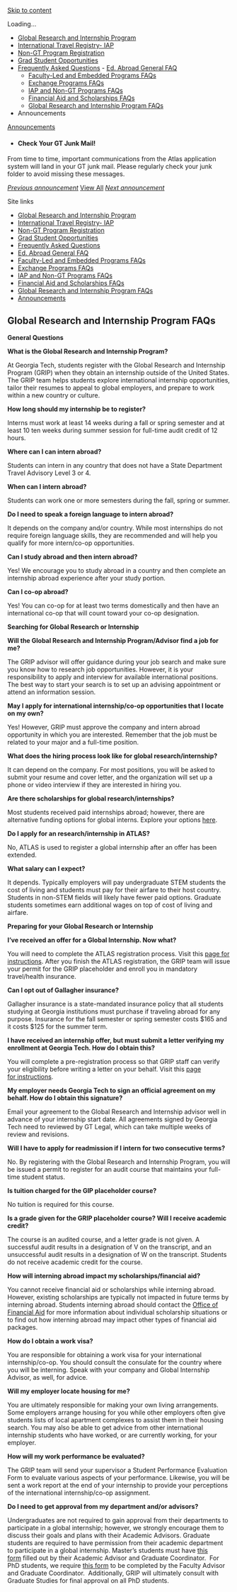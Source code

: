 [Skip to content](https://atlas.gatech.edu/index.cfm?FuseAction=Abroad.ViewLink&Parent_ID=6894DA08-D174-1F97-AF50DA2C6D64F500&Link_ID=10433B74-D4C6-0D80-E614070EA17E2FD9#tds_content_start)

Loading...

- [Global Research and Internship Program](javascript:void(0);)
- [International Travel Registry- IAP](https://atlas.gatech.edu/index.cfm?FuseAction=Abroad.ViewLink&Parent_ID=0&Link_ID=B016F9CA-5056-BA1F-7230494E75F22ADA)
- [Non-GT Program Registration](https://atlas.gatech.edu/index.cfm?FuseAction=Abroad.ViewLink&Parent_ID=0&Link_ID=D055F714-5056-BA1F-747057EF8EB9775A)
- [Grad Student Opportunities](https://ea.oie.gatech.edu/Graduate%20Student%20International%20Opportunities)
- [Frequently Asked Questions](https://atlas.gatech.edu/index.cfm?FuseAction=Abroad.ViewLink&Parent_ID=0&Link_ID=6894DA08-D174-1F97-AF50DA2C6D64F500)  - [Ed. Abroad General FAQ](javascript:void(0);)
  - [Faculty-Led and Embedded Programs FAQs](https://atlas.gatech.edu/index.cfm?FuseAction=Abroad.ViewLink&Parent_ID=6894DA08-D174-1F97-AF50DA2C6D64F500&Link_ID=689F1BEA-B64F-CD7B-E7B55FE2B97C6D95)
  - [Exchange Programs FAQs](https://atlas.gatech.edu/index.cfm?FuseAction=Abroad.ViewLink&Parent_ID=6894DA08-D174-1F97-AF50DA2C6D64F500&Link_ID=68AE0F78-F752-A3BA-5479401EA656E570)
  - [IAP and Non-GT Programs FAQs](https://atlas.gatech.edu/index.cfm?FuseAction=Abroad.ViewLink&Parent_ID=6894DA08-D174-1F97-AF50DA2C6D64F500&Link_ID=68B731CA-C201-A310-4D6BCA3F4568AD11)
  - [Financial Aid and Scholarships FAQs](https://atlas.gatech.edu/index.cfm?FuseAction=Abroad.ViewLink&Parent_ID=6894DA08-D174-1F97-AF50DA2C6D64F500&Link_ID=68BDC2DA-0BE7-48F1-C8B6E5CE0ADC333F)
  - [Global Research and Internship Program FAQs](https://atlas.gatech.edu/index.cfm?FuseAction=Abroad.ViewLink&Parent_ID=6894DA08-D174-1F97-AF50DA2C6D64F500&Link_ID=10433B74-D4C6-0D80-E614070EA17E2FD9)
- Announcements


[Announcements](https://atlas.gatech.edu/index.cfm?FuseAction=Announcements.XML&Program_ID=0)

- #### Check Your GT Junk Mail!


From time to time, important communications from the Atlas application system will land in your GT junk mail. Please regularly check your junk folder to avoid missing these messages.


[_Previous announcement_](javascript:void(0); "Previous") [View All](https://atlas.gatech.edu/index.cfm?FuseAction=Announcements.Home) [_Next announcement_](javascript:void(0); "Next")

Site links

- [Global Research and Internship Program](javascript:void(0);)
- [International Travel Registry- IAP](https://atlas.gatech.edu/index.cfm?FuseAction=Abroad.ViewLink&Parent_ID=0&Link_ID=B016F9CA-5056-BA1F-7230494E75F22ADA)
- [Non-GT Program Registration](https://atlas.gatech.edu/index.cfm?FuseAction=Abroad.ViewLink&Parent_ID=0&Link_ID=D055F714-5056-BA1F-747057EF8EB9775A)
- [Grad Student Opportunities](https://ea.oie.gatech.edu/Graduate%20Student%20International%20Opportunities)
- [Frequently Asked Questions](https://atlas.gatech.edu/index.cfm?FuseAction=Abroad.ViewLink&Parent_ID=0&Link_ID=6894DA08-D174-1F97-AF50DA2C6D64F500)
- [Ed. Abroad General FAQ](javascript:void(0);)
- [Faculty-Led and Embedded Programs FAQs](https://atlas.gatech.edu/index.cfm?FuseAction=Abroad.ViewLink&Parent_ID=6894DA08-D174-1F97-AF50DA2C6D64F500&Link_ID=689F1BEA-B64F-CD7B-E7B55FE2B97C6D95)
- [Exchange Programs FAQs](https://atlas.gatech.edu/index.cfm?FuseAction=Abroad.ViewLink&Parent_ID=6894DA08-D174-1F97-AF50DA2C6D64F500&Link_ID=68AE0F78-F752-A3BA-5479401EA656E570)
- [IAP and Non-GT Programs FAQs](https://atlas.gatech.edu/index.cfm?FuseAction=Abroad.ViewLink&Parent_ID=6894DA08-D174-1F97-AF50DA2C6D64F500&Link_ID=68B731CA-C201-A310-4D6BCA3F4568AD11)
- [Financial Aid and Scholarships FAQs](https://atlas.gatech.edu/index.cfm?FuseAction=Abroad.ViewLink&Parent_ID=6894DA08-D174-1F97-AF50DA2C6D64F500&Link_ID=68BDC2DA-0BE7-48F1-C8B6E5CE0ADC333F)
- [Global Research and Internship Program FAQs](https://atlas.gatech.edu/index.cfm?FuseAction=Abroad.ViewLink&Parent_ID=6894DA08-D174-1F97-AF50DA2C6D64F500&Link_ID=10433B74-D4C6-0D80-E614070EA17E2FD9)
- [Announcements](https://atlas.gatech.edu/index.cfm?FuseAction=Announcements.Home)

## Global Research and Internship Program FAQs

**General Questions**

**What is the Global Research and Internship Program?**

At Georgia Tech, students register with the Global Research and Internship Program (GRIP) when they obtain an internship outside of the United States. The GRIP team helps students explore international internship opportunities, tailor their resumes to appeal to global employers, and prepare to work within a new country or culture.

**How long should my internship be to register?**

Interns must work at least 14 weeks during a fall or spring semester and at least 10 ten weeks during summer session for full-time audit credit of 12 hours.

**Where can I can intern abroad?**

Students can intern in any country that does not have a State Department Travel Advisory Level 3 or 4.

**When can I intern abroad?**

Students can work one or more semesters during the fall, spring or summer.

**Do I need to speak a foreign language to intern abroad?**

It depends on the company and/or country. While most internships do not require foreign language skills, they are recommended and will help you qualify for more intern/co-op opportunities.

**Can I study abroad and then intern abroad?**

Yes! We encourage you to study abroad in a country and then complete an internship abroad experience after your study portion.

**Can I co-op abroad?**

Yes! You can co-op for at least two terms domestically and then have an international co-op that will count toward your co-op designation.

**Searching for Global Research or Internship**

**Will the Global Research and Internship Program/Advisor find a job for me?**

The GRIP advisor will offer guidance during your job search and make sure you know how to research job opportunities. However, it is your responsibility to apply and interview for available international positions. The best way to start your search is to set up an advising appointment or attend an information session.

**May I apply for international internship/co-op opportunities that I locate on my own?**

Yes! However, GRIP must approve the company and intern abroad opportunity in which you are interested. Remember that the job must be related to your major and a full-time position.

**What does the hiring process look like for global research/internship?**

It can depend on the company. For most positions, you will be asked to submit your resume and cover letter, and the organization will set up a phone or video interview if they are interested in hiring you.

**Are there scholarships for global research/internships?**

Most students received paid internships abroad; however, there are alternative funding options for global interns. Explore your options [here](https://oie.gatech.edu/gip/global-internship-funding-options).

**Do I apply for an research/internship in ATLAS?**

No, ATLAS is used to register a global internship after an offer has been extended.

**What salary can I expect?**

It depends. Typically employers will pay undergraduate STEM students the cost of living and students must pay for their airfare to their host country. Students in non-STEM fields will likely have fewer paid options. Graduate students sometimes earn additional wages on top of cost of living and airfare.

**Preparing for your Global Research or Internship**

**I’ve received an offer for a Global Internship. Now what?**

You will need to complete the ATLAS registration process. Visit this [page for instructions](https://oie.gatech.edu/gip/how-register-your-global-internship). After you finish the ATLAS registration, the GRIP team will issue your permit for the GRIP placeholder and enroll you in mandatory travel/health insurance.

**Can I opt out of Gallagher insurance?**

Gallagher insurance is a state-mandated insurance policy that all students studying at Georgia institutions must purchase if traveling abroad for any purpose. Insurance for the fall semester or spring semester costs $165 and it costs $125 for the summer term.

**I have received an internship offer, but must submit a letter verifying my enrollment at Georgia Tech. How do I obtain this?**

You will complete a pre-registration process so that GRIP staff can verify your eligibility before writing a letter on your behalf. Visit this [page for instructions](https://oie.gatech.edu/gip/verifying-your-enrollment).

**My employer needs Georgia Tech to sign an official agreement on my behalf. How do I obtain this signature?**

Email your agreement to the Global Research and Internship advisor well in advance of your internship start date. All agreements signed by Georgia Tech need to reviewed by GT Legal, which can take multiple weeks of review and revisions.

**Will I have to apply for readmission if I intern for two consecutive terms?**

No. By registering with the Global Research and Internship Program, you will be issued a permit to register for an audit course that maintains your full-time student status.

**Is tuition charged for the GIP placeholder course?**

No tuition is required for this course.

**Is a grade given for the GRIP placeholder course? Will I receive academic credit?**

The course is an audited course, and a letter grade is not given. A successful audit results in a designation of V on the transcript, and an unsuccessful audit results in a designation of W on the transcript. Students do not receive academic credit for the course.

**How will interning abroad impact my scholarships/financial aid?**

You cannot receive financial aid or scholarships while interning abroad. However, existing scholarships are typically not impacted in future terms by interning abroad. Students interning abroad should contact the [Office of Financial Aid](https://finaid.gatech.edu/) for more information about individual scholarship situations or to find out how interning abroad may impact other types of financial aid packages.

**How do I obtain a work visa?**

You are responsible for obtaining a work visa for your international internship/co-op. You should consult the consulate for the country where you will be interning. Speak with your company and Global Internship Advisor, as well, for advice.

**Will my employer locate housing for me?**

You are ultimately responsible for making your own living arrangements. Some employers arrange housing for you while other employers often give students lists of local apartment complexes to assist them in their housing search. You may also be able to get advice from other international internship students who have worked, or are currently working, for your employer.

**How will my work performance be evaluated?**

The GRIP team will send your supervisor a Student Performance Evaluation Form to evaluate various aspects of your performance. Likewise, you will be sent a work report at the end of your internship to provide your perceptions of the international internship/co-op assignment.

**Do I need to get approval from my department and/or advisors?**

Undergraduates are not required to gain approval from their departments to participate in a global internship; however, we strongly encourage them to discuss their goals and plans with their Academic Advisors. Graduate students are required to have permission from their academic department to participate in a global internship. Master’s students must have [this form](https://oie.gatech.edu/sites/default/files/gip_masters_graduate_student_approval_form_revised_101718_1.pdf) filled out by their Academic Advisor and Graduate Coordinator.  For PhD students, we require [this form](https://oie.gatech.edu/sites/default/files/gip_phd_graduate_student_approval_form_revised_101718.pdf) to be completed by the Faculty Advisor and Graduate Coordinator.  Additionally, GRIP will ultimately consult with Graduate Studies for final approval on all PhD students.